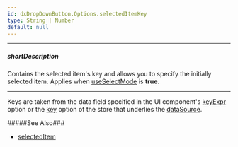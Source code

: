 ```yaml
---
id: dxDropDownButton.Options.selectedItemKey
type: String | Number
default: null
---
```

---
##### shortDescription
Contains the selected item's key and allows you to specify the initially selected item. Applies when [useSelectMode](/api-reference/10%20UI%20Components/dxDropDownButton/1%20Configuration/useSelectMode.md '/Documentation/ApiReference/UI_Components/dxDropDownButton/Configuration/#useSelectMode') is **true**.

---
Keys are taken from the data field specified in the UI component's [keyExpr](/api-reference/10%20UI%20Components/dxDropDownButton/1%20Configuration/keyExpr.md '/Documentation/ApiReference/UI_Components/dxDropDownButton/Configuration/#keyExpr') option or the [key](/api-reference/30%20Data%20Layer/Store/1%20Configuration/key.md '/Documentation/ApiReference/Data_Layer/CustomStore/Configuration/#key') option of the store that underlies the [dataSource](/api-reference/10%20UI%20Components/dxDropDownButton/1%20Configuration/dataSource.md '/Documentation/ApiReference/UI_Components/dxDropDownButton/Configuration/#dataSource').

#####See Also###
- [selectedItem](/api-reference/10%20UI%20Components/dxDropDownButton/1%20Configuration/selectedItem.md '/Documentation/ApiReference/UI_Components/dxDropDownButton/Configuration/#selectedItem')
